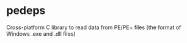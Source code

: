 # pedeps
Cross-platform C library to read data from PE/PE+ files (the format of Windows .exe and .dll files)

